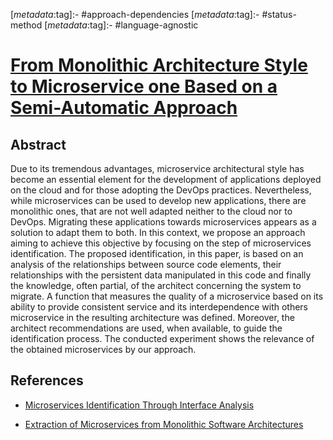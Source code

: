 <!-- deno-fmt-ignore-start -->

[_metadata_:tag]:- #approach-dependencies
[_metadata_:tag]:- #status-method
[_metadata_:tag]:- #language-agnostic

<!-- deno-fmt-ignore-end -->

# [From Monolithic Architecture Style to Microservice one Based on a Semi-Automatic Approach](https://doi.org/10.1109/ICSA47634.2020.00023)

## Abstract

Due to its tremendous advantages, microservice architectural style has become an
essential element for the development of applications deployed on the cloud and
for those adopting the DevOps practices. Nevertheless, while microservices can
be used to develop new applications, there are monolithic ones, that are not
well adapted neither to the cloud nor to DevOps. Migrating these applications
towards microservices appears as a solution to adapt them to both. In this
context, we propose an approach aiming to achieve this objective by focusing on
the step of microservices identification. The proposed identification, in this
paper, is based on an analysis of the relationships between source code
elements, their relationships with the persistent data manipulated in this code
and finally the knowledge, often partial, of the architect concerning the system
to migrate. A function that measures the quality of a microservice based on its
ability to provide consistent service and its interdependence with others
microservice in the resulting architecture was defined. Moreover, the architect
recommendations are used, when available, to guide the identification process.
The conducted experiment shows the relevance of the obtained microservices by
our approach.

## References

- [Microservices Identification Through Interface Analysis](./microservices-identification-through-interface-analysis.md)

- [Extraction of Microservices from Monolithic Software Architectures](./extraction-of-microservices-from-monolithic-software-architectures.md)
